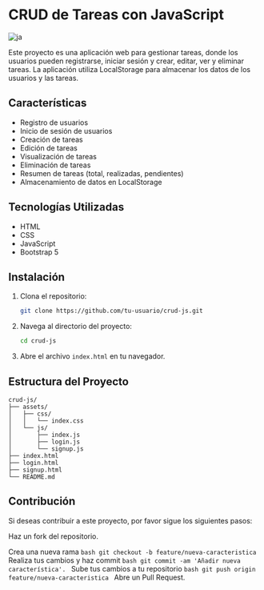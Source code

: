 # CRUD de Tareas con JavaScript

![ja](https://github.com/user-attachments/assets/eb1d1f3c-72c8-49de-aecb-f98aa0515bfc)

Este proyecto es una aplicación web para gestionar tareas, donde los usuarios pueden registrarse, iniciar sesión y crear, editar, ver y eliminar tareas. La aplicación utiliza LocalStorage para almacenar los datos de los usuarios y las tareas.

## Características

- Registro de usuarios
- Inicio de sesión de usuarios
- Creación de tareas
- Edición de tareas
- Visualización de tareas
- Eliminación de tareas
- Resumen de tareas (total, realizadas, pendientes)
- Almacenamiento de datos en LocalStorage

## Tecnologías Utilizadas

- HTML
- CSS
- JavaScript
- Bootstrap 5

## Instalación

1. Clona el repositorio:
    ```bash
    git clone https://github.com/tu-usuario/crud-js.git
    ```

2. Navega al directorio del proyecto:
    ```bash
    cd crud-js
    ```

3. Abre el archivo `index.html` en tu navegador.

## Estructura del Proyecto

```plaintext
crud-js/
├── assets/
│   ├── css/
│   │   └── index.css
│   └── js/
│       ├── index.js
│       ├── login.js
│       └── signup.js
├── index.html
├── login.html
├── signup.html
└── README.md
```

## Contribución

Si deseas contribuir a este proyecto, por favor sigue los siguientes pasos:

Haz un fork del repositorio.

Crea una nueva rama
    ```bash
     git checkout -b feature/nueva-caracteristica
    ```
Realiza tus cambios y haz commit
    ```bash
      git commit -am 'Añadir nueva característica'.
    ```
Sube tus cambios a tu repositorio
    ```bash
      git push origin feature/nueva-caracteristica
    ```
Abre un Pull Request.
